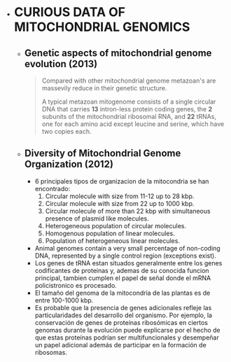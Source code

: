 * # **CURIOUS DATA OF MITOCHONDRIAL GENOMICS**

	- ## Genetic aspects of mitochondrial genome evolution (2013)
	
		> Compared with other mitochondrial genome metazoan's are massevily reduce in their genetic structure.
		> 	
		>A typical metazoan mitogenome consists of a single circular DNA that carries **13** intron-less protein coding genes, the **2** subunits of the mitochondrial ribosomal RNA, and **22** tRNAs, one for each amino acid except leucine and serine, which have two copies each.
	
	+ ## Diversity of Mitochondrial Genome Organization (2012)
		+ 6 principales tipos de organizacion de la mitocondria se han encontrado:
			1. Circular molecule with size from 11-12 up to 28 kbp.
			2. Circular molecule with size from 22 up to 1000 kbp.
			3. Circular molecule of more than 22 kbp with simultaneous presence of plasmid like molecules.
			4. Heterogeneous population of circular molecules.
			5. Homogenous population of linear molecules.  
			6. Population of heterogeneous linear molecules.
		+ Animal genomes contain a very small percentage of non-coding DNA, represented by a single control region (exceptions exist). 
		+ Los genes de tRNA estan situados generalmente entre los genes codificantes de proteinas y, ademas de su conocida funcion principal, tambien cumplen el papel de señal donde el mRNA policistronico es procesado.
		+ El tamaño del genoma de la mitocondria de las plantas es de entre 100-1000 kbp.
		+ Es probable que la presencia de genes adicionales refleje las particularidades del desarrollo del organismo. Por ejemplo, la conservación de genes de proteínas ribosómicas en ciertos genomas durante la evolución puede explicarse por el hecho de que estas proteínas podrían ser multifuncionales y desempeñar un papel adicional además de participar en la formación de ribosomas.